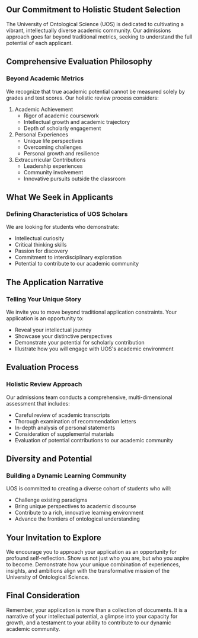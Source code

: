 ## Our Commitment to Holistic Student Selection

The University of Ontological Science (UOS) is dedicated to cultivating a vibrant, intellectually diverse academic community. Our admissions approach goes far beyond traditional metrics, seeking to understand the full potential of each applicant.

## Comprehensive Evaluation Philosophy

### Beyond Academic Metrics

We recognize that true academic potential cannot be measured solely by grades and test scores. Our holistic review process considers:

1. Academic Achievement
    - Rigor of academic coursework
    - Intellectual growth and academic trajectory
    - Depth of scholarly engagement
2. Personal Experiences
    - Unique life perspectives
    - Overcoming challenges
    - Personal growth and resilience
3. Extracurricular Contributions
    - Leadership experiences
    - Community involvement
    - Innovative pursuits outside the classroom

## What We Seek in Applicants

### Defining Characteristics of UOS Scholars

We are looking for students who demonstrate:

- Intellectual curiosity
- Critical thinking skills
- Passion for discovery
- Commitment to interdisciplinary exploration
- Potential to contribute to our academic community

## The Application Narrative

### Telling Your Unique Story

We invite you to move beyond traditional application constraints. Your application is an opportunity to:

- Reveal your intellectual journey
- Showcase your distinctive perspectives
- Demonstrate your potential for scholarly contribution
- Illustrate how you will engage with UOS's academic environment

## Evaluation Process

### Holistic Review Approach

Our admissions team conducts a comprehensive, multi-dimensional assessment that includes:

- Careful review of academic transcripts
- Thorough examination of recommendation letters
- In-depth analysis of personal statements
- Consideration of supplemental materials
- Evaluation of potential contributions to our academic community

## Diversity and Potential

### Building a Dynamic Learning Community

UOS is committed to creating a diverse cohort of students who will:

- Challenge existing paradigms
- Bring unique perspectives to academic discourse
- Contribute to a rich, innovative learning environment
- Advance the frontiers of ontological understanding

## Your Invitation to Explore

We encourage you to approach your application as an opportunity for profound self-reflection. Show us not just who you are, but who you aspire to become. Demonstrate how your unique combination of experiences, insights, and ambitions align with the transformative mission of the University of Ontological Science.

## Final Consideration

Remember, your application is more than a collection of documents. It is a narrative of your intellectual potential, a glimpse into your capacity for growth, and a testament to your ability to contribute to our dynamic academic community.